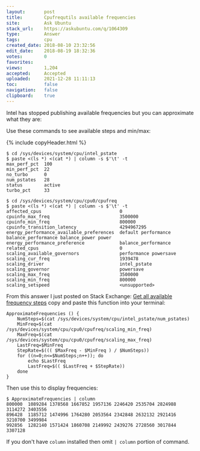 ```yaml
---
layout:       post
title:        Cpufrequtils available frequencies
site:         Ask Ubuntu
stack_url:    https://askubuntu.com/q/1064309
type:         Answer
tags:         cpu
created_date: 2018-08-10 23:32:56
edit_date:    2018-08-19 18:32:36
votes:        0
favorites:    
views:        1,204
accepted:     Accepted
uploaded:     2021-12-28 11:11:13
toc:          false
navigation:   false
clipboard:    true
---
```


Intel has stopped publishing available frequencies but you can approximate what they are:

Use these commands to see available steps and min/max:

{% include copyHeader.html %}
``` 
$ cd /sys/devices/system/cpu/intel_pstate
$ paste <(ls *) <(cat *) | column -s $'\t' -t
max_perf_pct  100
min_perf_pct  22
no_turbo      0
num_pstates   28
status        active
turbo_pct     33

$ cd /sys/devices/system/cpu/cpu0/cpufreq
$ paste <(ls *) <(cat *) | column -s $'\t' -t
affected_cpus                             0
cpuinfo_max_freq                          3500000
cpuinfo_min_freq                          800000
cpuinfo_transition_latency                4294967295
energy_performance_available_preferences  default performance balance_performance balance_power power 
energy_performance_preference             balance_performance
related_cpus                              0
scaling_available_governors               performance powersave
scaling_cur_freq                          1939478
scaling_driver                            intel_pstate
scaling_governor                          powersave
scaling_max_freq                          3500000
scaling_min_freq                          800000
scaling_setspeed                          <unsupported>

```

From this answer I just posted on Stack Exchange: [Get all available frequency steps][1] copy and paste this function into your terminal:

``` 
ApproximateFrequencies () {
    NumSteps=$(cat /sys/devices/system/cpu/intel_pstate/num_pstates)
    MinFreq=$(cat /sys/devices/system/cpu/cpu0/cpufreq/scaling_min_freq)
    MaxFreq=$(cat /sys/devices/system/cpu/cpu0/cpufreq/scaling_max_freq)
    LastFreq=$MinFreq
    StepRate=$((( $MaxFreq - $MinFreq ) / $NumSteps))
    for ((n=0;n<=$NumSteps;n++)); do
        echo $LastFreq
        LastFreq=$(( $LastFreq + $StepRate))
    done
}

```

Then use this to display frequencies:

``` 
$ ApproximateFrequencies | column
800000  1089284 1378568 1667852 1957136 2246420 2535704 2824988 3114272 3403556
896428  1185712 1474996 1764280 2053564 2342848 2632132 2921416 3210700 3499984
992856  1282140 1571424 1860708 2149992 2439276 2728560 3017844 3307128

```

If you don't have `column` installed then omit `| column` portion of command.

  [1]: https://unix.stackexchange.com/questions/443767/get-all-available-frequency-steps

